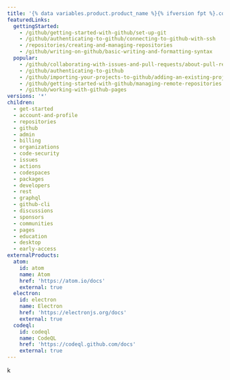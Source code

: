```yaml
---
title: '{% data variables.product.product_name %}{% ifversion fpt %}.com{% endif %} Help Documentation'
featuredLinks:
  gettingStarted:
    - /github/getting-started-with-github/set-up-git
    - /github/authenticating-to-github/connecting-to-github-with-ssh
    - /repositories/creating-and-managing-repositories
    - /github/writing-on-github/basic-writing-and-formatting-syntax
  popular:
    - /github/collaborating-with-issues-and-pull-requests/about-pull-requests
    - /github/authenticating-to-github
    - /github/importing-your-projects-to-github/adding-an-existing-project-to-github-using-the-command-line
    - /github/getting-started-with-github/managing-remote-repositories
    - /github/working-with-github-pages
versions: '*'
children:
  - get-started
  - account-and-profile
  - repositories
  - github
  - admin
  - billing
  - organizations
  - code-security
  - issues
  - actions
  - codespaces
  - packages
  - developers
  - rest
  - graphql
  - github-cli
  - discussions
  - sponsors
  - communities
  - pages
  - education
  - desktop
  - early-access
externalProducts:
  atom:
    id: atom
    name: Atom
    href: 'https://atom.io/docs'
    external: true
  electron:
    id: electron
    name: Electron
    href: 'https://electronjs.org/docs'
    external: true
  codeql:
    id: codeql
    name: CodeQL
    href: 'https://codeql.github.com/docs'
    external: true
---
```

k
